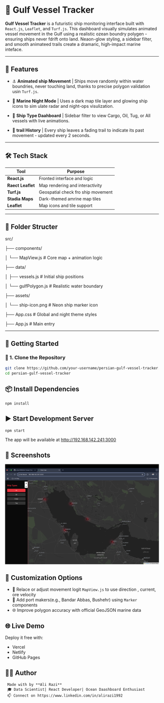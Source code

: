 # 🚢 Gulf Vessel Tracker 

**Gulf Vessel Tracker** is a futuristic ship monitoring interface built with `React.js`, `Leaflet`, and `Turf.js`. This dashboard visually simulates animated vessel movement in the Gulf using a realistic ozean boundry polygen - ensuring ships never fdrift onto land. Neaon-glow
styling, a sidebar filter, and smooth animateed trails create a dramaric, high-impact marine inteface.

----

## 🌊 Features 

- ⚓ **Animated ship Movement**
| Ships move randomly within water boundries, never touching land, thanks to precise polygon validation usin `Turf.js`.

- 🌌 **Marine Night Mode**
| Uses a dark map tile layer and glowing ship icons to sim ulate radar and night-ops visulization.

- 📍 **Ship Type Daahboard**
| Sidebar filter to view Cargo, Oil, Tug, or All vessels with live animations.

- 🧠 **trail History**
| Every ship leaves a fading trail to indicate its past movement - updated every 2 seconds.

----

## 🛠 Tech Stack

| Tool                | Purpose                           |
|---------------------|-----------------------------------|
| **React.js**        | Fronted interface and logic       |
| **Raect Leaflet**   | Map rendering and interactivity   |
| **Turf.js**         | Geospatial check fro ship movement|
| **Stadia Maps**     | Dark-themed amrine map tiles      |
| **Leaflet**         | Map icons and tile support        |

----

## 📂 Folder Structer 


src/

├── components/

│ └── MapView.js # Core map + animation logic

├── data/

│ ├── vessels.js # Initial ship positions

│ └── gulfPolygon.js # Realistic water boundary

├── assets/

│ └── ship-icon.png # Neon ship marker icon

├── App.css # Global and night theme styles

├── App.js # Main entry


---

## 🚀 Getting Started

### 🔧 1. Clone the Repository

```bash
git clone https://github.com/your-username/persian-gulf-vessel-tracker.git
cd persian-gulf-vessel-tracker
```

## 📦 Install Dependencies

```bash
npm install
```

## ▶️ Start Development Server 

```bash
npm start

```
The app will be available at http://192.168.142.241:3000

## 📸 Screenshots

![App Screenshot](https://raw.githubusercontent.com/alirazi1992/Gulf-Vessel-Tracker-/main/public/screenshot.png)

## 🧩 Customization Options 

 - 🔁 Relace or adjust movement logit `MapView.js` to use direction , current, ore velocity
 - 🧭 Add port makers(e.g., Bandar Abbas, Bushehr) using `Marker` components
 - 🌐 Improve polygon accuracy with official GeoJSON marine data

## 🌐 Live Demo

   Deploy it free with:

   - Vercel
   - Netlify
   - GitHub Pages
  
## 🧑‍💻 Author

     Made with by **Ali Razi**
     🎓 Data Scientist| React Developer| Ocean Daashboard Enthusiast
     📫 Connect on https://www.linkedin.com/in/alirazi1992
     
